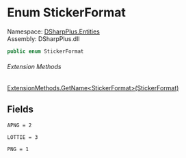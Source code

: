 # Enum StickerFormat

Namespace: [DSharpPlus.Entities](DSharpPlus.Entities.md)  
Assembly: DSharpPlus.dll

```csharp
public enum StickerFormat
```

###### Extension Methods

[ExtensionMethods.GetName<StickerFormat\>\(StickerFormat\)](DSharpPlus.SlashCommands.ExtensionMethods.md\#DSharpPlus\_SlashCommands\_ExtensionMethods\_GetName\_\_1\_\_\_0\_)

## Fields

`APNG = 2` 

`LOTTIE = 3` 

`PNG = 1` 

